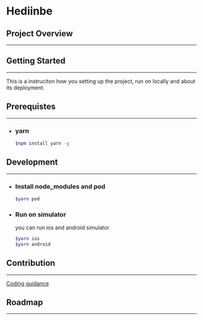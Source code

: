 # Hediinbe

## Project Overview
---


## Getting Started
---
This is a instruciton how you setting up the project, run on locally and about its deployment. 
## Prerequistes
---
* ### yarn
    ```bash
    $npm install yarn -g
    ```

## Development
---
* ### Install node_modules and pod
    ```bash
    $yarn pod
    ```
* ### Run on simulator
  you can run ios and android simulator
  ```bash
  $yarn ios
  $yarn android
  ```
## Contribution
---

[Coding guidance](../docs/development.md)

## Roadmap
---
